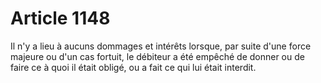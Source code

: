 # Article 1148

Il n'y a lieu à aucuns dommages et intérêts lorsque, par suite d'une force majeure ou d'un cas fortuit, le débiteur a été empêché de donner ou de faire ce à quoi il était obligé, ou a fait ce qui lui était interdit.